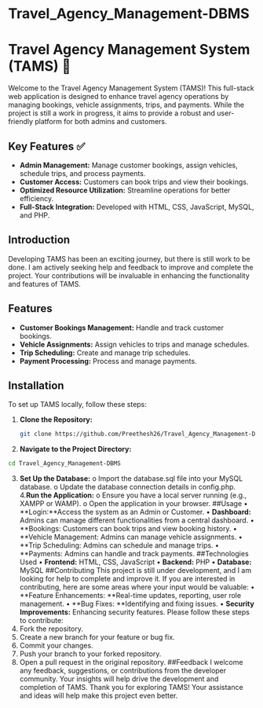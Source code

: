 # Travel_Agency_Management-DBMS
# Travel Agency Management System (TAMS) 🚀

Welcome to the Travel Agency Management System (TAMS)! This full-stack web application is designed to enhance travel agency operations by managing bookings, vehicle assignments, trips, and payments. While the project is still a work in progress, it aims to provide a robust and user-friendly platform for both admins and customers.

## Key Features ✅

- **Admin Management:** Manage customer bookings, assign vehicles, schedule trips, and process payments.
- **Customer Access:** Customers can book trips and view their bookings.
- **Optimized Resource Utilization:** Streamline operations for better efficiency.
- **Full-Stack Integration:** Developed with HTML, CSS, JavaScript, MySQL, and PHP.

## Introduction

Developing TAMS has been an exciting journey, but there is still work to be done. I am actively seeking help and feedback to improve and complete the project. Your contributions will be invaluable in enhancing the functionality and features of TAMS.

## Features

- **Customer Bookings Management:** Handle and track customer bookings.
- **Vehicle Assignments:** Assign vehicles to trips and manage schedules.
- **Trip Scheduling:** Create and manage trip schedules.
- **Payment Processing:** Process and manage payments.

## Installation

To set up TAMS locally, follow these steps:

1. **Clone the Repository:**
   ```bash
   git clone https://github.com/Preethesh26/Travel_Agency_Management-DBMS
 2.  **Navigate to the Project Directory:**
```bash
cd Travel_Agency_Management-DBMS
```
   3. **Set Up the Database:**
o	Import the database.sql file into your MySQL database.
o	Update the database connection details in config.php.
    4.**Run the Application:**
o	Ensure you have a local server running (e.g., XAMPP or WAMP).
o	Open the application in your browser.
##Usage
•	**Login:**Access the system as an Admin or Customer.
•	**Dashboard:** Admins can manage different functionalities from a central dashboard.
•	**Bookings: Customers can book trips and view booking history.
•	**Vehicle Management: Admins can manage vehicle assignments.
•	**Trip Scheduling: Admins can schedule and manage trips.
•	**Payments: Admins can handle and track payments.
##Technologies Used
•	**Frontend:** HTML, CSS, JavaScript
•	**Backend:** PHP
•	**Database:** MySQL
##Contributing
This project is still under development, and I am looking for help to complete and improve it. If you are interested in contributing, here are some areas where your input would be valuable:
•	**Feature Enhancements: **Real-time updates, reporting, user role management.
•	**Bug Fixes: **Identifying and fixing issues.
•	**Security Improvements:** Enhancing security features.
Please follow these steps to contribute:
1.	Fork the repository.
2.	Create a new branch for your feature or bug fix.
3.	Commit your changes.
4.	Push your branch to your forked repository.
5.	Open a pull request in the original repository.
##Feedback
I welcome any feedback, suggestions, or contributions from the developer community. Your insights will help drive the development and completion of TAMS.
Thank you for exploring TAMS! Your assistance and ideas will help make this project even better.

